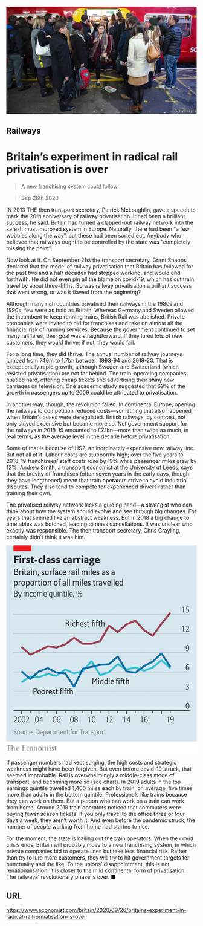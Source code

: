 ![](./images/20200926_BRP006_0.jpg)

## Railways

# Britain’s experiment in radical rail privatisation is over

> A new franchising system could follow

> Sep 26th 2020

IN 2013 THE then transport secretary, Patrick McLoughlin, gave a speech to mark the 20th anniversary of railway privatisation. It had been a brilliant success, he said. Britain had turned a clapped-out railway network into the safest, most improved system in Europe. Naturally, there had been “a few wobbles along the way”, but these had been sorted out. Anybody who believed that railways ought to be controlled by the state was “completely missing the point”.

Now look at it. On September 21st the transport secretary, Grant Shapps, declared that the model of railway privatisation that Britain has followed for the past two and a half decades had stopped working, and would end forthwith. He did not even pin all the blame on covid-19, which has cut train travel by about three-fifths. So was railway privatisation a brilliant success that went wrong, or was it flawed from the beginning?

Although many rich countries privatised their railways in the 1980s and 1990s, few were as bold as Britain. Whereas Germany and Sweden allowed the incumbent to keep running trains, British Rail was abolished. Private companies were invited to bid for franchises and take on almost all the financial risk of running services. Because the government continued to set many rail fares, their goal was straightforward. If they lured lots of new customers, they would thrive; if not, they would fail.

For a long time, they did thrive. The annual number of railway journeys jumped from 740m to 1.7bn between 1993-94 and 2019-20. That is exceptionally rapid growth, although Sweden and Switzerland (which resisted privatisation) are not far behind. The train-operating companies hustled hard, offering cheap tickets and advertising their shiny new carriages on television. One academic study suggested that 69% of the growth in passengers up to 2009 could be attributed to privatisation.

In another way, though, the revolution failed. In continental Europe, opening the railways to competition reduced costs—something that also happened when Britain’s buses were deregulated. British railways, by contrast, not only stayed expensive but became more so. Net government support for the railways in 2018-19 amounted to £7.1bn—more than twice as much, in real terms, as the average level in the decade before privatisation.

Some of that is because of HS2, an inordinately expensive new railway line. But not all of it. Labour costs are stubbornly high; over the five years to 2018-19 franchisees’ staff costs rose by 19% while passenger miles grew by 12%. Andrew Smith, a transport economist at the University of Leeds, says that the brevity of franchises (often seven years in the early days, though they have lengthened) mean that train operators strive to avoid industrial disputes. They also tend to compete for experienced drivers rather than training their own.

The privatised railway network lacks a guiding hand—a strategist who can think about how the system should evolve and see through big changes. For years that seemed like an abstract weakness. But in 2018 a big change to timetables was botched, leading to mass cancellations. It was unclear who exactly was responsible. The then transport secretary, Chris Grayling, certainly didn’t think it was him.



![](./images/20200926_BRC727.png)

If passenger numbers had kept surging, the high costs and strategic weakness might have been forgiven. But even before covid-19 struck, that seemed improbable. Rail is overwhelmingly a middle-class mode of transport, and becoming more so (see chart). In 2019 adults in the top earnings quintile travelled 1,400 miles each by train, on average, five times more than adults in the bottom quintile. Professionals like trains because they can work on them. But a person who can work on a train can work from home. Around 2018 train operators noticed that commuters were buying fewer season tickets. If you only travel to the office three or four days a week, they aren’t worth it. And even before the pandemic struck, the number of people working from home had started to rise.

For the moment, the state is bailing out the train operators. When the covid crisis ends, Britain will probably move to a new franchising system, in which private companies bid to operate lines but take less financial risk. Rather than try to lure more customers, they will try to hit government targets for punctuality and the like. To the unions’ disappointment, this is not renationalisation; it is closer to the mild continental form of privatisation. The railways’ revolutionary phase is over. ■

## URL

https://www.economist.com/britain/2020/09/26/britains-experiment-in-radical-rail-privatisation-is-over
